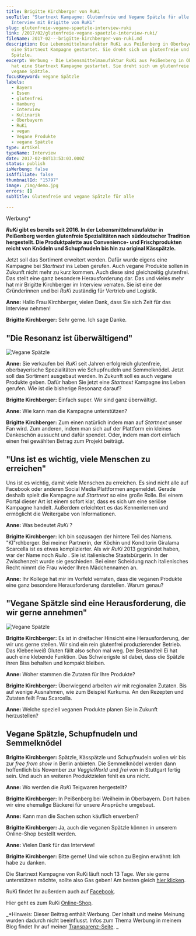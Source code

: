 ```yaml
---
title: Brigitte Kirchberger von RuKi
seoTitle: "Startnext Kampagne: Glutenfreie und Vegane Spätzle für alle -
  Interview mit Brigitte von RuKi"
slug: glutenfreie-vegane-spaetzle-interview-ruki
link: /2017/02/glutenfreie-vegane-spaetzle-interview-ruki/
fileName: 2017-02---brigitte-kirchberger-von-ruki.md
description: Die Lebensmittelmanufaktur RuKi aus Peißenberg in Oberbayern hat
  eine Startnext Kampagne gestartet. Sie dreht sich um glutenfreie und vegane
  Spätzle.
excerpt: Werbung - Die Lebensmittelmanufaktur RuKi aus Peißenberg in Oberbayern
  hat eine Startnext Kampagne gestartet. Sie dreht sich um glutenfreie und
  vegane Spätzle.
focusKeyword: vegane Spätzle
labels:
  - Bayern
  - Essen
  - glutenfrei
  - Hamburg
  - Interview
  - Kulinarik
  - Oberbayern
  - RuKi
  - vegan
  - Vegane Produkte
  - vegane Spätzle
type: Artikel
typeName: Interview
date: 2017-02-08T13:53:03.000Z
status: publish
isWerbung: false
isAffiliate: false
thumbnailId: "15797"
image: /img/demo.jpg
errors: []
subTitle: Glutenfreie und vegane Spätzle für alle
  
---
```


Werbung\*

**_RuKi_ gibt es bereits seit 2016. In der Lebensmittelmanufaktur in Peißenberg
werden glutenfreie Spezialitäten nach süddeutscher Tradition hergestellt. Die
Produktpalette aus Convenience- und Frischprodukten reicht von Knödeln und
Schupfnudeln bis hin zu original Kässpätzle.**

Jetzt soll das Sortiment erweitert werden. Dafür wurde eigens eine Kampagne bei
_Startnext_ ins Leben gerufen. Auch vegane Produkte sollen in Zukunft nicht mehr
zu kurz kommen. Auch diese sind gleichzeitig glutenfrei. Das stellt eine ganz
besondere Herausforderung dar. Das und vieles mehr hat mir Brigitte Kirchberger
im Interview verraten. Sie ist eine der Gründerinnen und bei _RuKi_ zuständig
für Vertrieb und Logistik.

**Anne:** Hallo Frau Kirchberger, vielen Dank, dass Sie sich Zeit für das
Interview nehmen!

**Brigitte Kirchberger:** Sehr gerne. Ich sage Danke.

## "Die Resonanz ist überwältigend"

![Vegane Spätzle](http://cardamonchai.com/wp-content/uploads/2017/02/Ruki_Glutenfrei_vegane_Spätzle_LQ.png)

**Anne:** Sie verkaufen bei _RuKi_ seit Jahren erfolgreich glutenfreie,
oberbayerische Spezialitäten wie Schupfnudeln und Semmelknödel. Jetzt soll das
Sortiment ausgebaut werden. In Zukunft soll es auch vegane Produkte geben. Dafür
haben Sie jetzt eine _Startnext_ Kampagne ins Leben gerufen. Wie ist die
bisherige Resonanz darauf?

**Brigitte Kirchberger:** Einfach super. Wir sind ganz überwältigt.

**Anne:** Wie kann man die Kampagne unterstützen?

**Brigitte Kirchberger:** Zum einen natürlich indem man auf _Startnext_ unser
Fan wird. Zum anderen, indem man sich auf der Plattform ein kleines Dankeschön
aussucht und dafür spendet. Oder, indem man dort einfach einen frei gewählten
Betrag zum Projekt beiträgt.

## "Uns ist es wichtig, viele Menschen zu erreichen"

Uns ist es wichtig, damit viele Menschen zu erreichen. Es sind nicht alle auf
Facebook oder anderen Social Media Plattformen angemeldet. Gerade deshalb spielt
die Kampagne auf _Startnext_ so eine große Rolle. Bei einem Portal dieser Art
ist einem sofort klar, dass es sich um eine seriöse Kampagne handelt. Außerdem
erleichtert es das Kennenlernen und ermöglicht die Weitergabe von Informationen.

**Anne:** Was bedeutet _RuKi_ ?

**Brigitte Kirchberger:** Ich bin sozusagen der hintere Teil des Namens.
"KI"rchberger. Bei meiner Partnerin, der Köchin und Konditorin Giralama
Scarcella ist es etwas komplizierter. Als wir _RuKi_ 2013 gegründet haben, war
der Name noch _Rullo_ . Sie ist italienische Staatsbürgerin. In der Zwischenzeit
wurde sie geschieden. Bei einer Scheidung nach italienisches Recht nimmt die
Frau wieder Ihren Mädchennamen an.

**Anne:** Ihr Kollege hat mir im Vorfeld verraten, dass die veganen Produkte
eine ganz besondere Herausforderung darstellen. Warum genau?

## "Vegane Spätzle sind eine Herausforderung, die wir gerne annehmen"

![Vegane Spätzle](http://cardamonchai.com/wp-content/uploads/2017/02/Ruki_Glutenfrei_Schupfnudeln_Kochen-640x360.jpg)

**Brigitte Kirchberger:** Es ist in dreifacher Hinsicht eine Herausforderung,
der wir uns gerne stellen. Wir sind ein rein glutenfrei produzierender Betrieb.
Das Klebeeiweiß Gluten fällt also schon mal weg. Der Bestandteil Ei hat auch
eine klebende Funktion. Das Schwierigste ist dabei, dass die Spätzle ihren Biss
behalten und kompakt bleiben.

**Anne:** Woher stammen die Zutaten für Ihre Produkte?

**Brigitte Kirchberger:** Überwiegend arbeiten wir mit regionalen Zutaten. Bis
auf wenige Ausnahmen, wie zum Beispiel Kurkuma. An den Rezepten und Zutaten
feilt Frau Scarcella.

**Anne:** Welche speziell veganen Produkte planen Sie in Zukunft herzustellen?

## Vegane Spätzle, Schupfnudeln und Semmelknödel

**Brigitte Kirchberger:** Spätzle, Kässpätzle und Schupfnudeln wollen wir bis
zur _free from show_ in Berlin anbieten. Die Semmelknödel werden dann
hoffentlich bis November zur _VeggieWorld_ und _frei von_ in Stuttgart fertig
sein. Und auch an weiteren Produktzielen fehlt es uns nicht.

**Anne:** Wo werden die _RuKi_ Teigwaren hergestellt?

**Brigitte Kirchberger:** In Peißenberg bei Weilheim in Oberbayern. Dort haben
wir eine ehemalige Bäckerei für unsere Ansprüche umgebaut.

**Anne:** Kann man die Sachen schon käuflich erwerben?

**Brigitte Kirchberger:** Ja, auch die veganen Spätzle können in unserem
Online-Shop bestellt werden.

**Anne:** Vielen Dank für das Interview!

**Brigitte Kirchberger:** Bitte gerne! Und wie schon zu Beginn erwähnt: Ich habe
zu danken.

Die Startnext Kampagne von RuKi läuft noch 13 Tage. Wer sie gerne unterstützen
möchte, sollte also Gas geben! Am besten gleich
[hier klicken](https://www.startnext.com/ruki).

RuKi findet Ihr außerdem auch auf
[Facebook](https://www.facebook.com/RukiGlutenfrei).

Hier geht es zum RuKi
[Online-Shop](http://ruki-glutenfrei-shop.de/epages/4d431292-e973-499c-a3e6-8674aef836ee.sf/de_DE/?ObjectPath=/Shops/4d431292-e973-499c-a3e6-8674aef836ee/Categories/%22%C3%9Cber%20uns%20und%20Kontakt%22).

_\*Hinweis: Dieser Beitrag enthält Werbung. Der Inhalt und meine Meinung wurden
dadurch nicht beeinflusst. Infos zum Thema Werbung in meinem Blog findet Ihr auf
meiner [Transparenz-Seite](/werbung/). _

  